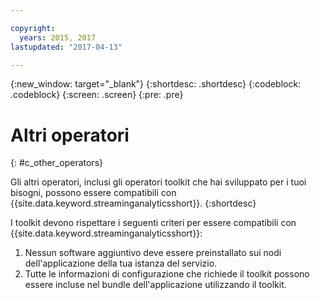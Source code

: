 ```yaml
---

copyright:
  years: 2015, 2017
lastupdated: "2017-04-13"

---
```


<!-- Attribute definitions -->
{:new_window: target="_blank"}
{:shortdesc: .shortdesc}
{:codeblock: .codeblock}
{:screen: .screen}
{:pre: .pre}

# Altri operatori
{: #c_other_operators}

Gli altri operatori, inclusi gli operatori toolkit che hai sviluppato per i tuoi bisogni,
possono essere compatibili con {{site.data.keyword.streaminganalyticsshort}}.
{:shortdesc}

I toolkit devono rispettare i seguenti criteri per essere compatibili con {{site.data.keyword.streaminganalyticsshort}}:

1. Nessun software aggiuntivo deve essere preinstallato sui nodi dell'applicazione della tua istanza del servizio.
2. Tutte le informazioni di configurazione che richiede il toolkit possono essere incluse nel bundle dell'applicazione utilizzando il toolkit.
